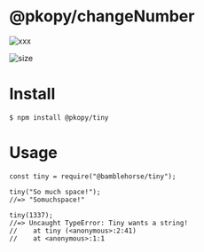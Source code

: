 # @pkopy/changeNumber

![xxx](https://img.shields.io/badge/npm-1.0.0.-blue.svg)

![size](https://img.shields.io/badge/ninified%20size-3-KB-red.svg)

# Install

```
$ npm install @pkopy/tiny
```

# Usage

```
const tiny = require("@bamblehorse/tiny");

tiny("So much space!");
//=> "Somuchspace!"

tiny(1337);
//=> Uncaught TypeError: Tiny wants a string!
//    at tiny (<anonymous>:2:41)
//    at <anonymous>:1:1
```